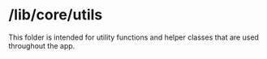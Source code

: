 # /lib/core/utils

This folder is intended for utility functions and helper classes that are used throughout the app.
